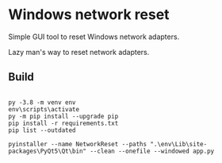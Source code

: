 # Windows network reset

Simple GUI tool to reset Windows network adapters.

Lazy man's way to reset network adapters.

## Build

```console

py -3.8 -m venv env
env\scripts\activate
py -m pip install --upgrade pip
pip install -r requirements.txt
pip list --outdated

pyinstaller --name NetworkReset --paths ".\env\Lib\site-packages\PyQt5\Qt\bin" --clean --onefile --windowed app.py

```
